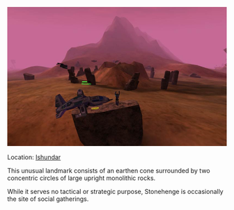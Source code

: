 ![](../images/Stonehenge.jpg "Stonehenge.jpg")

Location: [Ishundar](Ishundar.md)

This unusual landmark consists of an earthen cone surrounded by two concentric
circles of large upright monolithic rocks.

While it serves no tactical or strategic purpose, Stonehenge is occasionally the
site of social gatherings.


